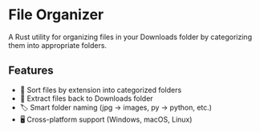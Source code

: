 # File Organizer

A Rust utility for organizing files in your Downloads folder by categorizing them into appropriate folders.

## Features

- 📂 Sort files by extension into categorized folders
- 🔄 Extract files back to Downloads folder
- 🏷️ Smart folder naming (jpg → images, py → python, etc.)
- 🖥️ Cross-platform support (Windows, macOS, Linux)